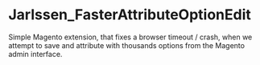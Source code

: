Jarlssen_FasterAttributeOptionEdit
==================================

Simple Magento extension, that fixes a browser timeout / crash,
when we attempt to save and attribute with thousands options from the Magento admin interface.

